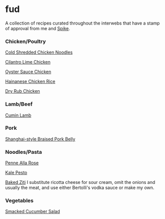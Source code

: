 # fud

A collection of recipes curated throughout the interwebs that have a stamp
of approval from me and [Spike](https://github.com/spike01). 

### Chicken/Poultry

[Cold Shredded Chicken
Noodles](http://thewoksoflife.com/2015/06/cold-noodles-with-shredded-chicken/)

[Cilantro Lime
Chicken](https://www.reddit.com/r/FoodPorn/comments/3b6wfg/my_husband_said_this_was_the_best_chicken_ive/csjdooe)

[Oyster Sauce Chicken](http://thewoksoflife.com/2016/06/oyster-sauce-chicken/)

[Hainanese Chicken
Rice](http://thewoksoflife.com/2015/08/hainanese-chicken-rice/)

[Dry Rub Chicken](http://thewoksoflife.com/2016/03/easy-asian-dry-rub-chicken/)

### Lamb/Beef

[Cumin Lamb](http://thewoksoflife.com/2015/09/cumin-lamb/)

### Pork

[Shanghai-style Braised Pork
Belly](http://thewoksoflife.com/2014/04/shanghai-style-braised-pork-belly/)

### Noodles/Pasta

[Penne Alla Rose](http://thewoksoflife.com/2016/07/penne-alla-rose/)

[Kale Pesto](http://www.bbcgoodfood.com/recipes/2872687/kale-pesto)

[Baked Ziti](http://allrecipes.com/recipe/11758/baked-ziti-i/)
I substitute ricotta cheese for sour cream, omit the onions and usually the
meat, and use either Bertolli's vodka sauce or make my own.

### Vegetables

[Smacked Cucumber
Salad](http://thewoksoflife.com/2015/06/smashed-asian-cucumber-salad/)
